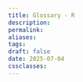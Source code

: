 ```yaml
---
title: Glossary - R
description: 
permalink: 
aliases: 
tags: 
draft: false
date: 2025-07-04
cssclasses:
---
```

